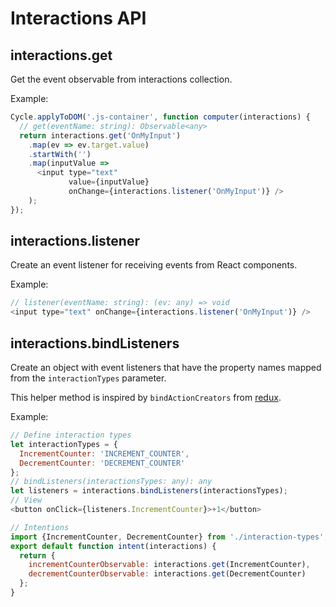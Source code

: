 # Interactions API

## interactions.get

Get the event observable from interactions collection.

Example:

```js
Cycle.applyToDOM('.js-container', function computer(interactions) {
  // get(eventName: string): Observable<any>
  return interactions.get('OnMyInput')
    .map(ev => ev.target.value)
    .startWith('')
    .map(inputValue =>
      <input type="text"
             value={inputValue}
             onChange={interactions.listener('OnMyInput')} />
    );
});
```

## interactions.listener

Create an event listener for receiving events from React components.

Example:

```js
// listener(eventName: string): (ev: any) => void
<input type="text" onChange={interactions.listener('OnMyInput')} />
```

## interactions.bindListeners

Create an object with event listeners that have the property names mapped from
the `interactionTypes` parameter.

This helper method is inspired by `bindActionCreators` from
[redux](https://github.com/gaearon/redux).

Example:

```js
// Define interaction types
let interactionTypes = {
  IncrementCounter: 'INCREMENT_COUNTER',
  DecrementCounter: 'DECREMENT_COUNTER'
};
// bindListeners(interactionsTypes: any): any
let listeners = interactions.bindListeners(interactionsTypes);
// View
<button onClick={listeners.IncrementCounter}>+1</button>
```

```js
// Intentions
import {IncrementCounter, DecrementCounter} from './interaction-types';
export default function intent(interactions) {
  return {
    incrementCounterObservable: interactions.get(IncrementCounter),
    decrementCounterObservable: interactions.get(DecrementCounter)
  };
}
```
